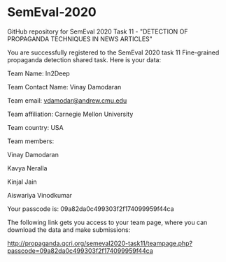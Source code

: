# SemEval-2020
GitHub repository for SemEval 2020 Task 11 - "DETECTION OF PROPAGANDA TECHNIQUES IN NEWS ARTICLES"

You are successfully registered to the SemEval 2020 task 11 Fine-grained propaganda detection shared task.
Here is your data:

Team Name: In2Deep

Team Contact Name: Vinay Damodaran

Team email: vdamodar@andrew.cmu.edu

Team affiliation: Carnegie Mellon University

Team country: USA

Team members:

Vinay Damodaran

Kavya Neralla

Kinjal Jain

Aiswariya Vinodkumar

Your passcode is: 09a82da0c499303f2f174099959f44ca

The following link gets you access to your team page, 
where you can download the data and make submissions: 

http://propaganda.qcri.org/semeval2020-task11/teampage.php?passcode=09a82da0c499303f2f174099959f44ca

